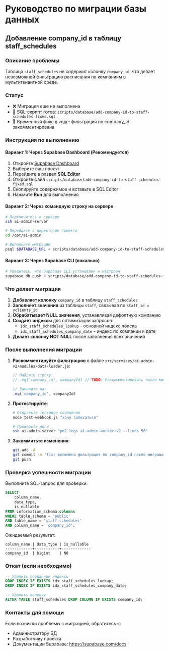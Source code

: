 # Руководство по миграции базы данных

## Добавление company_id в таблицу staff_schedules

### Описание проблемы
Таблица `staff_schedules` не содержит колонку `company_id`, что делает невозможной фильтрацию расписания по компаниям в мультитенантной среде.

### Статус
- ❌ Миграция еще не выполнена
- 📍 SQL-скрипт готов: `scripts/database/add-company-id-to-staff-schedules-fixed.sql`
- 🔧 Временный фикс в коде: фильтрация по company_id закомментирована

### Инструкция по выполнению

#### Вариант 1: Через Supabase Dashboard (Рекомендуется)
1. Откройте [Supabase Dashboard](https://app.supabase.com)
2. Выберите ваш проект
3. Перейдите в раздел **SQL Editor**
4. Откройте файл `scripts/database/add-company-id-to-staff-schedules-fixed.sql`
5. Скопируйте содержимое и вставьте в SQL Editor
6. Нажмите **Run** для выполнения

#### Вариант 2: Через командную строку на сервере
```bash
# Подключитесь к серверу
ssh ai-admin-server

# Перейдите в директорию проекта
cd /opt/ai-admin

# Выполните миграцию
psql $DATABASE_URL < scripts/database/add-company-id-to-staff-schedules-fixed.sql
```

#### Вариант 3: Через Supabase CLI (локально)
```bash
# Убедитесь, что Supabase CLI установлен и настроен
supabase db push < scripts/database/add-company-id-to-staff-schedules-fixed.sql
```

### Что делает миграция

1. **Добавляет колонку** `company_id` в таблицу `staff_schedules`
2. **Заполняет значения** из таблицы `staff`, связывая по `staff_id = yclients_id`
3. **Обрабатывает NULL значения**, устанавливая дефолтную компанию
4. **Создает индексы** для оптимизации запросов:
   - `idx_staff_schedules_lookup` - основной индекс поиска
   - `idx_staff_schedules_company_date` - индекс по компании и дате
5. **Делает колонку NOT NULL** после заполнения всех значений

### После выполнения миграции

1. **Раскомментируйте фильтрацию** в файле `src/services/ai-admin-v2/modules/data-loader.js`:
   ```javascript
   // Найдите строку:
   // .eq('company_id', companyId) // TODO: Раскомментировать после миграции
   
   // Замените на:
   .eq('company_id', companyId)
   ```

2. **Протестируйте**:
   ```bash
   # Отправьте тестовое сообщение
   node test-webhook.js "хочу записаться"
   
   # Проверьте логи
   ssh ai-admin-server "pm2 logs ai-admin-worker-v2 --lines 50"
   ```

3. **Закоммитьте изменения**:
   ```bash
   git add -A
   git commit -m "fix: включена фильтрация по company_id после миграции БД"
   git push
   ```

### Проверка успешности миграции

Выполните SQL-запрос для проверки:
```sql
SELECT 
    column_name,
    data_type,
    is_nullable
FROM information_schema.columns
WHERE table_schema = 'public'
AND table_name = 'staff_schedules'
AND column_name = 'company_id';
```

Ожидаемый результат:
```
column_name | data_type | is_nullable
------------+-----------+-------------
company_id  | bigint    | NO
```

### Откат (если необходимо)

```sql
-- Удалить созданные индексы
DROP INDEX IF EXISTS idx_staff_schedules_lookup;
DROP INDEX IF EXISTS idx_staff_schedules_company_date;

-- Удалить колонку
ALTER TABLE staff_schedules DROP COLUMN IF EXISTS company_id;
```

### Контакты для помощи

Если возникли проблемы с миграцией, обратитесь к:
- Администратору БД
- Разработчику проекта
- Документации Supabase: https://supabase.com/docs